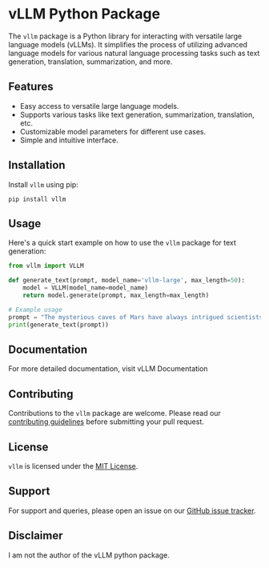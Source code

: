# vLLM Python Package

The `vllm` package is a Python library for interacting with versatile large language models (vLLMs). It simplifies the process of utilizing advanced language models for various natural language processing tasks such as text generation, translation, summarization, and more.

## Features

- Easy access to versatile large language models.
- Supports various tasks like text generation, summarization, translation, etc.
- Customizable model parameters for different use cases.
- Simple and intuitive interface.

## Installation

Install `vllm` using pip:
```
pip install vllm
```

## Usage

Here's a quick start example on how to use the `vllm` package for text generation:

```python
from vllm import VLLM

def generate_text(prompt, model_name='vllm-large', max_length=50):
    model = VLLM(model_name=model_name)
    return model.generate(prompt, max_length=max_length)

# Example usage
prompt = "The mysterious caves of Mars have always intrigued scientists because"
print(generate_text(prompt))
```

## Documentation

For more detailed documentation, visit vLLM Documentation

## Contributing

Contributions to the `vllm` package are welcome. Please read our [contributing guidelines](#) before submitting your pull request.

## License

`vllm` is licensed under the [MIT License](#).

## Support

For support and queries, please open an issue on our [GitHub issue tracker](#).

## Disclaimer

I am not the author of the vLLM python package.
